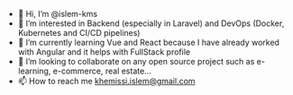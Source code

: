 - 👋 Hi, I’m @islem-kms
- 👀 I’m interested in Backend (especially in Laravel) and DevOps (Docker, Kubernetes and CI/CD pipelines)
- 🌱 I’m currently learning Vue and React because I have already worked with Angular and it helps with FullStack profile
- 💞️ I’m looking to collaborate on any open source project such as e-learning, e-commerce, real estate...
- 📫 How to reach me khemissi.islem@gmail.com

<!---
islem-kms/islem-kms is a ✨ special ✨ repository because its `README.md` (this file) appears on your GitHub profile.
You can click the Preview link to take a look at your changes.
--->
